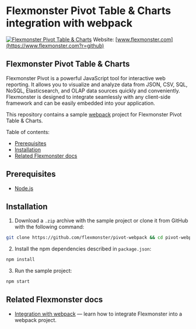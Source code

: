 # Flexmonster Pivot Table & Charts integration with webpack
[![Flexmonster Pivot Table & Charts](https://cdn.flexmonster.com/landing.png)](https://www.flexmonster.com?r=github)
Website: [www.flexmonster.com](https://www.flexmonster.com?r=github)

## Flexmonster Pivot Table & Charts

Flexmonster Pivot is a powerful JavaScript tool for interactive web reporting. It allows you to visualize and analyze data from JSON, CSV, SQL, NoSQL, Elasticsearch, and OLAP data sources quickly and conveniently. Flexmonster is designed to integrate seamlessly with any client-side framework and can be easily embedded into your application.

This repository contains a sample [webpack](https://webpack.js.org/) project for Flexmonster Pivot Table & Charts.

Table of contents:

* [Prerequisites](#prerequisites)
* [Installation](#installation)
* [Related Flexmonster docs](#related-flexmonster-docs)

## <a href="prerequisites"></a>Prerequisites

- [Node.js](https://nodejs.org/en/)

## <a href="installation"></a>Installation

1. Download a `.zip` archive with the sample project or clone it from GitHub with the following command:
```bash
git clone https://github.com/flexmonster/pivot-webpack && cd pivot-webpack
```

2. Install the npm dependencies described in `package.json`:

```bash
npm install
```

3. Run the sample project:

```bash
npm start
```

## <a href="related-flexmonster-docs"></a>Related Flexmonster docs

- [Integration with webpack](https://www.flexmonster.com/doc/integration-with-webpack?r=github) — learn how to integrate Flexmonster into a webpack project.
